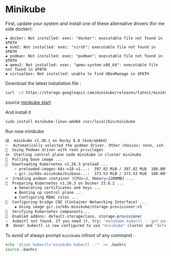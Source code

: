 # Minikube

First, update your system and install one of these alternative drivers (for me side docker):

    ▪ docker: Not installed: exec: "docker": executable file not found in $PATH
    ▪ kvm2: Not installed: exec: "virsh": executable file not found in $PATH
    ▪ podman: Not installed: exec: "podman": executable file not found in $PATH
    ▪ qemu2: Not installed: exec: "qemu-system-x86_64": executable file not found in $PATH
    ▪ virtualbox: Not installed: unable to find VBoxManage in $PATH

Download the latest installation file :

```bash
curl -LO https://storage.googleapis.com/minikube/releases/latest/minikube-linux-amd64
```

source [minikube start](https://minikube.sigs.k8s.io/docs/start/)

And install it

```bash
sudo install minikube-linux-amd64 /usr/local/bin/minikube
```

Run now minikube

```bash title="minikube start"
😄  minikube v1.30.1 on Rocky 8.8 (kvm/amd64)
✨  Automatically selected the podman driver. Other choices: none, ssh
📌  Using Podman driver with root privileges
👍  Starting control plane node minikube in cluster minikube
🚜  Pulling base image ...
💾  Downloading Kubernetes v1.26.3 preload ...
    > preloaded-images-k8s-v18-v1...:  397.02 MiB / 397.02 MiB  100.00% 39.37 M
    > gcr.io/k8s-minikube/kicbase...:  373.53 MiB / 373.53 MiB  100.00% 15.65 M
🔥  Creating podman container (CPUs=2, Memory=2200MB) ...
🐳  Preparing Kubernetes v1.26.3 on Docker 23.0.2 ...
    ▪ Generating certificates and keys ...
    ▪ Booting up control plane ...
    ▪ Configuring RBAC rules ...
🔗  Configuring bridge CNI (Container Networking Interface) ...
    ▪ Using image gcr.io/k8s-minikube/storage-provisioner:v5
🔎  Verifying Kubernetes components...
🌟  Enabled addons: default-storageclass, storage-provisioner
💡  kubectl not found. If you need it, try: 'minikube kubectl -- get pods -A'
🏄  Done! kubectl is now configured to use "minikube" cluster and "default" namespace by default
```

To avoid of always prompt `minikube` infront of any command :

```bash
echo 'alias kubectl="minikube kubectl --"' >> .bashrc
source .bashrc
```
